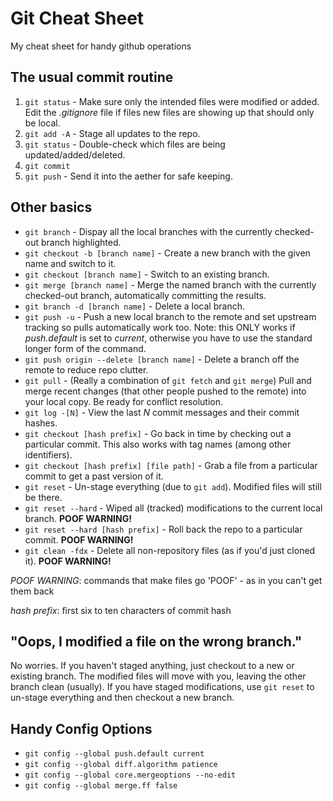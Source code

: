 # Git Cheat Sheet
My cheat sheet for handy github operations

## The usual commit routine
1. `git status` - Make sure only the intended files were modified or added. Edit the *.gitignore* file if files new files are showing up that should only be local. 
2. `git add -A` - Stage all updates to the repo. 
3. `git status` - Double-check which files are being updated/added/deleted. 
4. `git commit` 
5. `git push` - Send it into the aether for safe keeping. 

## Other basics
* `git branch` - Dispay all the local branches with the currently checked-out branch highlighted. 
* `git checkout -b [branch name]` - Create a new branch with the given name and switch to it. 
* `git checkout [branch name]` - Switch to an existing branch.
* `git merge [branch name]` - Merge the named branch with the currently checked-out branch, automatically committing the results. 
* `git branch -d [branch name]` - Delete a local branch. 
* `git push -u` - Push a new local branch to the remote and set upstream tracking so pulls automatically work too. Note: this ONLY works if *push.default* is set to *current*, otherwise you have to use the standard longer form of the command.  
* `git push origin --delete [branch name]` - Delete a branch off the remote to reduce repo clutter. 
* `git pull` - (Really a combination of `git fetch` and `git merge`) Pull and merge recent changes (that other people pushed to the remote) into your local copy. Be ready for conflict resolution. 
* `git log -[N]` - View the last *N* commit messages and their commit hashes. 
* `git checkout [hash prefix]` - Go back in time by checking out a particular commit. This also works with tag names (among other identifiers). 
* `git checkout [hash prefix] [file path]` - Grab a file from a particular commit to get a past version of it.
* `git reset` - Un-stage everything (due to `git add`). Modified files will still be there. 
* `git reset --hard` - Wiped all (tracked) modifications to the current local branch. **POOF WARNING!** 
* `git reset --hard [hash prefix]` - Roll back the repo to a particular commit. **POOF WARNING!** 
* `git clean -fdx` - Delete all non-repository files (as if you'd just cloned it). **POOF WARNING!** 

*POOF WARNING*: commands that make files go 'POOF' - as in you can't get them back

*hash prefix*: first six to ten characters of commit hash

## "Oops, I modified a file on the wrong branch."
No worries. If you haven't staged anything, just checkout to a new or existing branch. 
The modified files will move with you, leaving the other branch clean (usually). If you
have staged modifications, use `git reset` to un-stage everything and then checkout a new branch. 

## Handy Config Options
* `git config --global push.default current` 
* `git config --global diff.algorithm patience` 
* `git config --global core.mergeoptions --no-edit`
* `git config --global merge.ff false`
